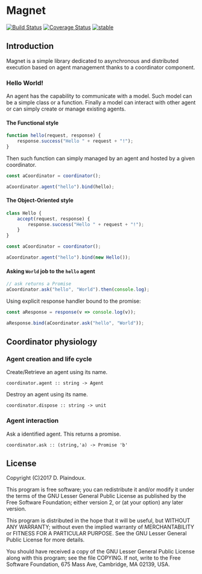 # Magnet

[![Build Status](https://travis-ci.org/d-plaindoux/magnet.svg?branch=master)](https://travis-ci.org/d-plaindoux/magnet)
[![Coverage Status](https://coveralls.io/repos/github/d-plaindoux/magnet/badge.svg?branch=master)](https://coveralls.io/github/d-plaindoux/magnet?branch=master)
[![stable](http://badges.github.io/stability-badges/dist/stable.svg)](http://github.com/badges/stability-badges)

## Introduction

Magnet is a simple library dedicated to asynchronous and distributed execution
based on agent management thanks to a coordinator component.

### Hello World!

An agent has the capability to communicate with a model. Such model can
be a simple class or a function. Finally a model can interact with other
agent or can simply create or manage existing agents.

#### The Functional style

```javascript
function hello(request, response) {
    response.success("Hello " + request + "!");
}
```

Then such function can simply managed by an agent and hosted by a given
coordinator.

```javascript
const aCoordinator = coordinator();

aCoordinator.agent("hello").bind(hello);
```

#### The Object-Oriented style

```javascript
class Hello {
    accept(request, response) {
        response.success("Hello " + request + "!");
    }
}
```

```javascript
const aCoordinator = coordinator();

aCoordinator.agent("hello").bind(new Hello());
```

#### Asking `World` job to the `hello` agent

```javascript
// ask returns a Promise
aCoordinator.ask("hello", "World").then(console.log);
```

Using explicit response handler bound to the promise:
```javascript
const aResponse = response(v => console.log(v));

aResponse.bind(aCoordinator.ask("hello", "World"));
```

## Coordinator physiology

### Agent creation and life cycle

Create/Retrieve an agent using its name.

```
coordinator.agent :: string -> Agent
```

Destroy an agent using its name.

```
coordinator.dispose :: string -> unit
```

### Agent interaction

Ask a identified agent. This returns a promise.

```
coordinator.ask :: (string,'a) -> Promise 'b'
```

## License

Copyright (C)2017 D. Plaindoux.

This program is  free software; you can redistribute  it and/or modify
it  under the  terms  of  the GNU  Lesser  General  Public License  as
published by  the Free Software  Foundation; either version 2,  or (at
your option) any later version.

This program  is distributed in the  hope that it will  be useful, but
WITHOUT   ANY  WARRANTY;   without  even   the  implied   warranty  of
MERCHANTABILITY  or FITNESS  FOR  A PARTICULAR  PURPOSE.  See the  GNU
Lesser General Public License for more details.

You  should have  received a  copy of  the GNU  Lesser General  Public
License along with  this program; see the file COPYING.  If not, write
to the  Free Software Foundation,  675 Mass Ave, Cambridge,  MA 02139,
USA.
